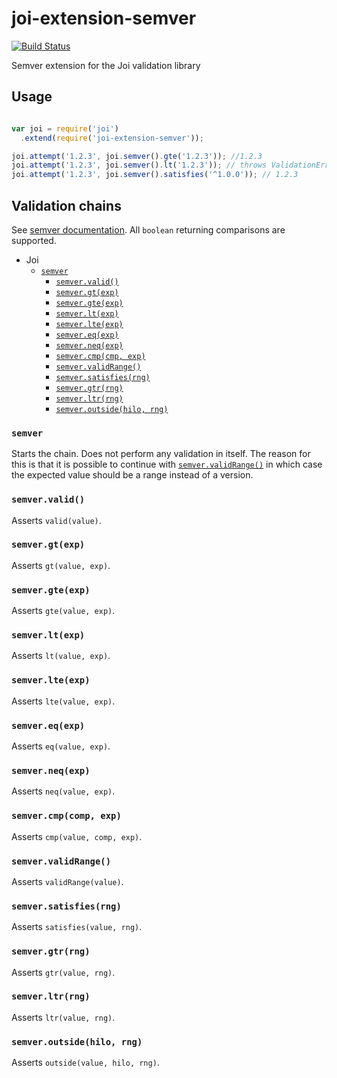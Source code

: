 # joi-extension-semver

[![Build Status](https://travis-ci.org/szdavid92/joi-extension-semver.svg?branch=master)](https://travis-ci.org/szdavid92/joi-extension-semver)

Semver extension for the Joi validation library

## Usage

```js

var joi = require('joi')
  .extend(require('joi-extension-semver'));

joi.attempt('1.2.3', joi.semver().gte('1.2.3')); //1.2.3
joi.attempt('1.2.3', joi.semver().lt('1.2.3')); // throws ValidationError
joi.attempt('1.2.3', joi.semver().satisfies('^1.0.0')); // 1.2.3
```

## Validation chains

See [semver documentation](https://www.npmjs.com/package/semver). All `boolean`
returning comparisons are supported.

- Joi
  - [`semver`](#semver)
    - [`semver.valid()`](#semvervalid)
    - [`semver.gt(exp)`](#semvergtexp)
    - [`semver.gte(exp)`](#semvergteexp)
    - [`semver.lt(exp)`](#semverltexp)
    - [`semver.lte(exp)`](#semverlteexp)
    - [`semver.eq(exp)`](#semvereqexp)
    - [`semver.neq(exp)`](#semverneqexp)
    - [`semver.cmp(cmp, exp)`](#semvercmpcmp-exp)
    - [`semver.validRange()`](#semvervalidrange)
    - [`semver.satisfies(rng)`](#semversatisfiesrng)
    - [`semver.gtr(rng)`](#semvergtrrng)
    - [`semver.ltr(rng)`](#semverltrrng)
    - [`semver.outside(hilo, rng)`](#semveroutsidehilo-rng)

### `semver`

Starts the chain. Does not perform any validation in itself. The reason for this is that it is possible to continue with [`semver.validRange()`](#semvervalidrange) in which
case the expected value should be a range instead of a version.

### `semver.valid()`
Asserts `valid(value)`.
### `semver.gt(exp)`
Asserts `gt(value, exp)`.
### `semver.gte(exp)`
Asserts `gte(value, exp)`.
### `semver.lt(exp)`
Asserts `lt(value, exp)`.
### `semver.lte(exp)`
Asserts `lte(value, exp)`.
### `semver.eq(exp)`
Asserts `eq(value, exp)`.
### `semver.neq(exp)`
Asserts `neq(value, exp)`.
### `semver.cmp(comp, exp)`
Asserts `cmp(value, comp, exp)`.
### `semver.validRange()`
Asserts `validRange(value)`.
### `semver.satisfies(rng)`
Asserts `satisfies(value, rng)`.
### `semver.gtr(rng)`
Asserts `gtr(value, rng)`.
### `semver.ltr(rng)`
Asserts `ltr(value, rng)`.
### `semver.outside(hilo, rng)`
Asserts `outside(value, hilo, rng)`.
